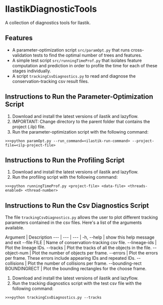 
IlastikDiagnosticTools
============

A collection of diagnostics tools for Ilastik.

Features
--------

* A parameter-optimization script `src/paramOpt.py` that runs cross-validation tests to find the optimal number of trees and features.
* A simple test script `src/runningTimeProf.py` that isolates feature computation and prediction in order to profile the time for each of these stages individually.
* A script `trackingCsvDiagnostics.py` to read and diagnose the conservation-tracking csv result files.


Instructions to Run the Parameter-Optimization Script
-----------------------------------------------------

1. Download and install the latest versions of ilastik and lazyflow.
2. IMPORTANT: Change directory to the parent folder that contains the project (.ilp) file.
3. Run the parameter-optimization script with the following command:

`>>>python paramOpt.py --run_command=<ilastik-run-command> --project-file=<ilp-project-file>`

Instructions to Run the Profiling Script
----------------------------------------
1. Download and install the latest versions of ilastik and lazyflow.
2. Run the profiling script with the following command:

`>>>python runningTimeProf.py <project-file> <data-file> <threads-enabled> <thread-number>`

Instructions to Run the Csv Diagnostics Script
----------------------------------------------

The file `trackingCsvDiagnostics.py` allows the user to plot different tracking parameters contained in the csv files. Here's a list of the arguments available.

 Argument | Description
 --- | --- | --- |
 -h, --help | show this help message and exit
 --file FILE | Name of conservation-tracking csv file.
 --lineage-ids | Plot the lineage IDs.
 --tracks | Plot the tracks of all the objects in the file.
 --object-num | Plot the number of objects per frame.
 --errors | Plot the errors per frame. These errors include appearing IDs and repeated IDs.
 --collisions | Plot the number of collisions per frame.
 --bounding-rect BOUNDINGRECT | Plot the bounding rectangles for the choose frame.

1. Download and install the latest versions of ilastik and lazyflow.
2. Run the tracking diagnostics script with the test csv file with the following command:

`>>>python trackingCsvDiagnostics.py --tracks`


